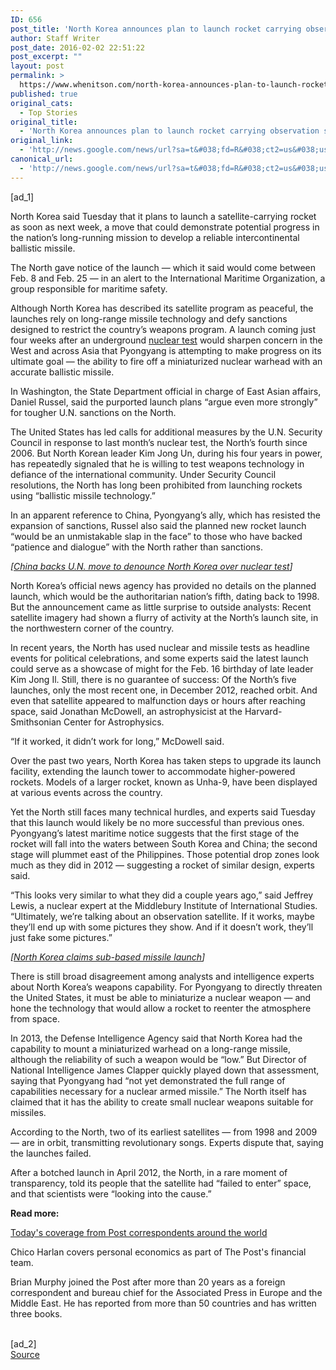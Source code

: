 ```yaml
---
ID: 656
post_title: 'North Korea announces plan to launch rocket carrying observation satellite &#8211; Washington Post'
author: Staff Writer
post_date: 2016-02-02 22:51:22
post_excerpt: ""
layout: post
permalink: >
  https://www.whenitson.com/north-korea-announces-plan-to-launch-rocket-carrying-observation-satellite-washington-post/
published: true
original_cats:
  - Top Stories
original_title:
  - 'North Korea announces plan to launch rocket carrying observation satellite - Washington Post'
original_link:
  - 'http://news.google.com/news/url?sa=t&#038;fd=R&#038;ct2=us&#038;usg=AFQjCNFeYaXWuQim1Ac1lOO3eSntITJEKg&#038;clid=c3a7d30bb8a4878e06b80cf16b898331&#038;cid=52779041041774&#038;ei=6TKxVtC1HZXBhAGGlpboBg&#038;url=https://www.washingtonpost.com/world/asia_pacific/north-korea-claims-rocket-launch-readied-to-carry-observation-satellite/2016/02/02/2a8949ae-c9d0-11e5-ae11-57b6aeab993f_story.html'
canonical_url:
  - 'http://news.google.com/news/url?sa=t&#038;fd=R&#038;ct2=us&#038;usg=AFQjCNFeYaXWuQim1Ac1lOO3eSntITJEKg&#038;clid=c3a7d30bb8a4878e06b80cf16b898331&#038;cid=52779041041774&#038;ei=6TKxVtC1HZXBhAGGlpboBg&#038;url=https://www.washingtonpost.com/world/asia_pacific/north-korea-claims-rocket-launch-readied-to-carry-observation-satellite/2016/02/02/2a8949ae-c9d0-11e5-ae11-57b6aeab993f_story.html'
---
```

 [ad_1]
<br><div id=""><p>North Korea said Tuesday that it plans to launch a satellite-carrying rocket as soon as next week, a move that could demonstrate potential progress in the nation’s long-running mission to develop a reliable intercontinental ballistic missile.</p> <p>The North gave notice of the launch — which it said would come between Feb. 8 and Feb. 25 — in an alert to the International Maritime Organization, a group responsible for maritime safety.</p> <p>Although North Korea has described its satellite program as peaceful, the launches rely on long-range missile technology and defy sanctions designed to restrict the country’s weapons program. A launch coming just four weeks after an underground <a href="https://www.washingtonpost.com/world/signs-of-possible-nuclear-test-in-north-korea/2016/01/05/d8f300e7-995d-40de-a082-3171f0cc0ea9_story.html?tid=a_inl" title="www.washingtonpost.com">nuclear test</a> would sharpen concern in the West and across Asia that Pyongyang is attempting to make progress on its ultimate goal — the ability to fire off a miniaturized nuclear warhead with an accurate ballistic missile.</p> <p>In Washington, the State Department official in charge of East Asian affairs, Daniel Russel, said the purported launch plans “argue even more strongly” for tougher U.N. sanctions on the North. </p> <p>The United States has led calls for additional measures by the U.N. Security Council in response to last month’s nuclear test, the North’s fourth since 2006. But North Korean leader Kim Jong Un, during his four years in power, has repeatedly signaled that he is willing to test weapons technology in defiance of the international community. Under Security Council resolutions, the North has long been prohibited from launching rockets using “ballistic missile technology.” </p> <p>In an apparent reference to China, Pyongyang’s ally, which has resisted the expansion of sanctions, Russel also said the planned new rocket launch “would be an unmistakable slap in the face” to those who have backed “patience and dialogue” with the North rather than sanctions. </p> <p channel="wp.com" class="interstitial-link"> <i>[<a href="https://www.washingtonpost.com/world/china-agrees-to-sanctions-against-north-korea-during-kerry-visit/2016/01/27/2d09569a-bfcd-11e5-98c8-7fab78677d51_story.html">China backs U.N. move to denounce North Korea over nuclear test</a>]</i> </p> <p>North Korea’s official news agency has provided no details on the planned launch, which would be the authoritarian nation’s fifth, dating back to 1998. But the announcement came as little surprise to outside analysts: Recent satellite imagery had shown a flurry of activity at the North’s launch site, in the northwestern corner of the country. </p> <p>In recent years, the North has used nuclear and missile tests as headline events for political celebrations, and some experts said the latest launch could serve as a showcase of might for the Feb. 16 birthday of late leader Kim Jong Il. Still, there is no guarantee of success: Of the North’s five launches, only the most recent one, in December 2012, reached orbit. And even that satellite appeared to malfunction days or hours after reaching space, said Jonathan McDowell, an astrophysicist at the Harvard-Smithsonian Center for Astrophysics. </p> <p>“If it worked, it didn’t work for long,” McDowell said. </p> <p>Over the past two years, North Korea has taken steps to upgrade its launch facility, extending the launch tower to accommodate higher-powered rockets. Models of a larger rocket, known as Unha-9, have been displayed at various events across the country. </p> <p>Yet the North still faces many technical hurdles, and experts said Tuesday that this launch would likely be no more successful than previous ones. Pyongyang’s latest maritime notice suggests that the first stage of the rocket will fall into the waters between South Korea and China; the second stage will plummet east of the Philippines. Those potential drop zones look much as they did in 2012 — suggesting a rocket of similar design, experts said. </p> <p>“This looks very similar to what they did a couple years ago,” said Jeffrey Lewis, a nuclear expert at the Middlebury Institute of International Studies. “Ultimately, we’re talking about an observation satellite. If it works, maybe they’ll end up with some pictures they show. And if it doesn’t work, they’ll just fake some pictures.”</p> <p channel="wp.com" class="interstitial-link"> <i>[<a href="https://www.washingtonpost.com/world/north-korea-says-it-has-test-fired-a-missile-from-a-submarine-a-first/2015/05/08/82e45617-0e11-41d3-927f-3ae41e90cdb2_story.html">North Korea claims sub-based missile launch</a>]</i> </p> <p>There is still broad disagreement among analysts and intelligence experts about North Korea’s weapons capability. For Pyongyang to directly threaten the United States, it must be able to miniaturize a nuclear weapon — and hone the technology that would allow a rocket to reenter the atmosphere from space. </p> <p>In 2013, the Defense Intelligence Agency said that North Korea had the capability to mount a miniaturized warhead on a long-range missile, although the reliability of such a weapon would be “low.” But Director of National Intelligence James Clapper quickly played down that assessment, saying that Pyongyang had “not yet demonstrated the full range of capabilities necessary for a nuclear armed missile.” The North itself has claimed that it has the ability to create small nuclear weapons suitable for missiles.</p> <p>According to the North, two of its earliest satellites — from 1998 and 2009 — are in orbit, transmitting revolutionary songs. Experts dispute that, saying the launches failed. </p> <p>After a botched launch in April 2012, the North, in a rare moment of transparency, told its people that the satellite had “failed to enter” space, and that scientists were “looking into the cause.” </p> <p channel="wp.com"> <b>Read more:</b> </p> <p channel="wp.com"> <a href="http://www.washingtonpost.com/world">Today's coverage from Post correspondents around the world</a> </p> </div><div readability="32"><p>Chico Harlan covers personal economics as part of The Post's financial team.</p></div><div readability="34"><p>Brian Murphy joined the Post after more than 20 years as a foreign correspondent and bureau chief for the Associated Press in Europe and the Middle East. He has reported from more than 50 countries and has written three books.</p></div>
<br>[ad_2]
<br><a href="http://news.google.com/news/url?sa=t&#038;fd=R&#038;ct2=us&#038;usg=AFQjCNFeYaXWuQim1Ac1lOO3eSntITJEKg&#038;clid=c3a7d30bb8a4878e06b80cf16b898331&#038;cid=52779041041774&#038;ei=6TKxVtC1HZXBhAGGlpboBg&#038;url=https://www.washingtonpost.com/world/asia_pacific/north-korea-claims-rocket-launch-readied-to-carry-observation-satellite/2016/02/02/2a8949ae-c9d0-11e5-ae11-57b6aeab993f_story.html">Source </a>